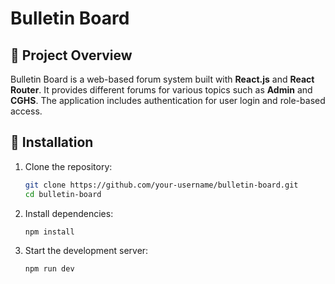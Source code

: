 # Bulletin Board

## 📌 Project Overview
Bulletin Board is a web-based forum system built with **React.js** and **React Router**. It provides different forums for various topics such as **Admin** and **CGHS**. The application includes authentication for user login and role-based access.

## 📌 Installation
1. Clone the repository:
   ```bash
   git clone https://github.com/your-username/bulletin-board.git
   cd bulletin-board
   ```

2. Install dependencies:
   ```bash
   npm install
   ```

3. Start the development server:
   ```bash
   npm run dev
   ```
